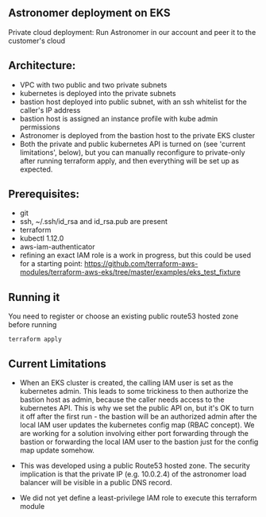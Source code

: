 ## Astronomer deployment on EKS

Private cloud deployment: Run Astronomer in our account and peer it to the customer's cloud

## Architecture:

- VPC with two public and two private subnets
- kubernetes is deployed into the private subnets
- bastion host deployed into public subnet, with an ssh whitelist for the caller's IP address
- bastion host is assigned an instance profile with kube admin permissions
- Astronomer is deployed from the bastion host to the private EKS cluster
- Both the private and public kubernetes API is turned on (see 'current limitations', below), but you can manually reconfigure to private-only after running terraform apply, and then everything will be set up as expected.

## Prerequisites:

- git
- ssh, ~/.ssh/id_rsa and id_rsa.pub are present
- terraform
- kubectl 1.12.0
- aws-iam-authenticator
- refining an exact IAM role is a work in progress, but this could be used for a starting point: https://github.com/terraform-aws-modules/terraform-aws-eks/tree/master/examples/eks_test_fixture

## Running it

You need to register or choose an existing public route53 hosted zone before running

```
terraform apply
```

## Current Limitations

- When an EKS cluster is created, the calling IAM user is set as the kubernetes admin. This leads to some trickiness to then authorize the bastion host as admin, because the caller needs access to the kubernetes API. This is why we set the public API on, but it's OK to turn it off after the first run - the bastion will be an authorized admin after the local IAM user updates the kubernetes config map (RBAC concept). We are working for a solution involving either port forwarding through the bastion or forwarding the local IAM user to the bastion just for the config map update somehow.

- This was developed using a public Route53 hosted zone. The security implication is that the private IP (e.g. 10.0.2.4) of the astronomer load balancer will be visible in a public DNS record.

- We did not yet define a least-privilege IAM role to execute this terraform module


